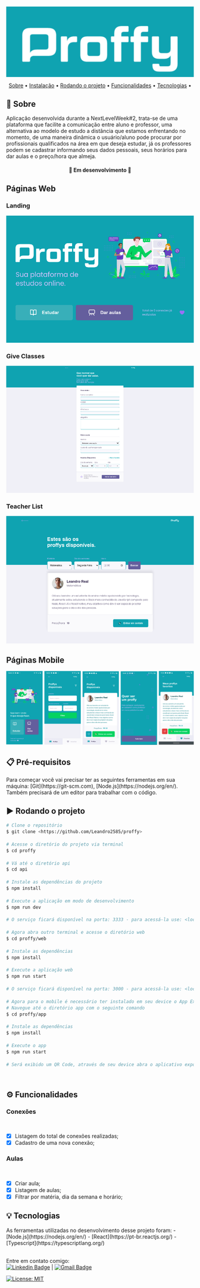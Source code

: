 <p align="center"><img align="center" alt="Proffy" title="Proffy" src="./assets/Logo.png"/></p>
<p align="center">
      <a href="#Sobre">Sobre</a> • 
      <a href="#Pré-requisitos">Instalação</a> • 
      <a href="#Rodandooprojeto">Rodando o projeto</a> • 
      <a href="#Funcionalidades">Funcionalidades</a> • 
      <a href="#Tecnologias">Tecnologias</a> • 
</p>
<h2>📌 Sobre</h2>
<p align="left">
Aplicação desenvolvida durante a NextLevelWeek#2, trata-se de uma plataforma que facilite a comunicação entre aluno e professor, uma alternativa ao modelo de estudo a distância que estamos enfrentando no momento, de uma maneira dinâmica o usuário/aluno pode procurar por profissionais qualificados na área em que deseja estudar, já os professores podem se cadastrar informando seus dados pessoais, seus horários para dar aulas e o preço/hora que almeja.
</p>

<h4 align="center">
🚧 Em desenvolvimento 🚧
</h4>

<h2>Páginas Web</h2>
<h3>Landing</h3>
<p align="center">
      <img src="./assets/Landing_Web.png" alt="LandingPage"/>
</p>
<h3>Give Classes</h3>
<p align="center">
      <img src="./assets/GiveClasses_Web.png" alt="GiveClasses"/>
</p>
<h3>Teacher List</h3>
<p align="center">
      <img src="./assets/Study_Web.png" alt="Study"/>
</p>


<h2>Páginas Mobile</h2>
<img src="./assets/AppPages.png" alt="AppPages"/>
<h2>📋 Pré-requisitos</h2>
Para começar você vai precisar ter as seguintes ferramentas em sua máquina:
[Git](https://git-scm.com), [Node.js](https://nodejs.org/en/).
Também precisará de um editor para trabalhar com o código.

<h2>▶️ Rodando o projeto</h2>

``` bash
# Clone o repositório
$ git clone <https://github.com/Leandro2585/proffy>

# Acesse o diretório do projeto via terminal
$ cd proffy

# Vá até o diretório api
$ cd api

# Instale as dependências do projeto
$ npm install

# Execute a aplicação em modo de desenvolvimento
$ npm run dev

# O serviço ficará disponível na porta: 3333 - para acessá-la use: <localhost:3333>

# Agora abra outro terminal e acesse o diretório web
$ cd proffy/web

# Instale as dependências
$ npm install

# Execute a aplicação web
$ npm run start

# O serviço ficará disponível na porta: 3000 - para acessá-la use: <localhost:3000>

# Agora para o mobile é necessário ter instalado em seu device o App Expo
# Navegue até o diretório app com o seguinte comando
$ cd proffy/app

# Instale as dependências
$ npm install

# Execute o app
$ npm run start

# Será exibido um QR Code, através de seu device abra o aplicativo expo e escaneie esse QR Code
```
<br/>

<h2>⚙️ Funcionalidades</h2>

<h3> Conexões</h3><br>

- [x] Listagem do total de conexões realizadas;<br>
- [x] Cadastro de uma nova conexão;<br>

<h3> Aulas</h3><br>

- [x] Criar aula;<br>
- [x] Listagem de aulas;<br>
- [x] Filtrar por matéria, dia da semana e horário;<br>
<h2>💡 Tecnologias</h2>
As ferramentas utilizadas no desenvolvimento desse projeto foram:
- [Node.js](https://nodejs.org/en/)
- [React](https://pt-br.reactjs.org/)
- [Typescript](https://typescriptlang.org/)

 <br/> Entre em contato comigo:<br/> [![Linkedin Badge](https://img.shields.io/badge/-LeandroReal-blue?style=flat-square&logo=Linkedin&logoColor=white&link=https://www.linkedin.com/in/leandro-r-434b811a5/)](https://www.linkedin.com/in/leandro-r-434b811a5/) 
| 
[![Gmail Badge](https://img.shields.io/badge/-leo.real2585@gmail.com-c14438?style=flat-square&logo=Gmail&logoColor=white&link=mailto:leo.real2585@gmail.com)](mailto:leo.real2585@gmail.com)

[![License: MIT](https://img.shields.io/badge/License-MIT-blue.svg)](https://opensource.org/licenses/MIT)
